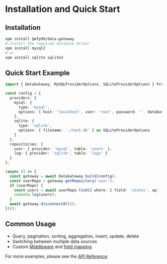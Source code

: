 # Installation and Quick Start

## Installation

```bash
npm install @wfp99/data-gateway
# Install the required database driver
npm install mysql2
# or
npm install sqlite sqlite3
```

## Quick Start Example

```typescript
import { DataGateway, MySQLProviderOptions, SQLiteProviderOptions } from '@wfp99/data-gateway';

const config = {
  providers: {
    mysql: {
      type: 'mysql',
      options: { host: 'localhost', user: 'root', password: '', database: 'test' } as MySQLProviderOptions
    },
    sqlite: {
      type: 'sqlite',
      options: { filename: './test.db' } as SQLiteProviderOptions
    }
  },
  repositories: {
    user: { provider: 'mysql', table: 'users' },
    log: { provider: 'sqlite', table: 'logs' }
  }
};

(async () => {
  const gateway = await DataGateway.build(config);
  const userRepo = gateway.getRepository('user');
  if (userRepo) {
    const users = await userRepo.find({ where: { field: 'status', op: '=', value: 'active' } });
    console.log(users);
  }
  await gateway.disconnectAll();
})();
```

## Common Usage

- Query, pagination, sorting, aggregation, insert, update, delete
- Switching between multiple data sources
- Custom [Middleware](./api/middleware.md) and [field mapping](./api/entity-field-mapper.md)

For more examples, please see the [API Reference](./api/index.md).
